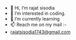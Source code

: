- 👋 Hi, I’m rajat sisodia
- 👀 I’m interested in coding.
- 🌱 I’m currently learning
- 📫 Reach me on my mail :- 
- rajatsisodia1743@gmail.com
<!---
23021311/23021311 is a ✨ special ✨ repository because its `README.md` (this file) appears on your GitHub profile.
You can click the Preview link to take a look at your changes.
--->
